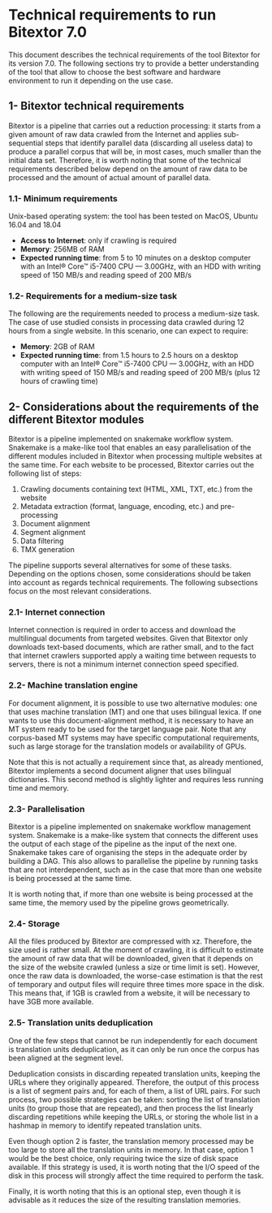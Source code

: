 # Technical requirements to run Bitextor 7.0

This document describes the technical requirements of the tool Bitextor for its version 7.0. The following sections try to provide a better understanding of the tool that allow to choose the best software and hardware environment to run it depending on the use case.

## 1- Bitextor technical requirements
Bitextor is a pipeline that carries out a reduction processing: it starts from a given amount of raw data crawled from the Internet and applies sub-sequential steps that identify parallel data (discarding all useless data) to produce a parallel corpus that will be, in most cases, much smaller than the initial data set. Therefore, it is worth noting that some of the technical requirements described below depend on the amount of raw data to be processed and the amount of actual amount of parallel data.

### 1.1- Minimum requirements
Unix-based operating system: the tool has been tested on MacOS, Ubuntu 16.04 and 18.04
* **Access to Internet**: only if crawling is required
* **Memory**: 256MB of RAM
* **Expected running time**: from 5 to 10 minutes on a desktop computer with an Intel® Core™ i5-7400 CPU — 3.00GHz, with an HDD with writing speed of 150 MB/s and reading speed of 200 MB/s

### 1.2- Requirements for a medium-size task
The following are the requirements needed to process a medium-size task. The case of use studied consists in processing data crawled during 12 hours from a single website. In this scenario, one can expect to require:
* **Memory**: 2GB of RAM
* **Expected running time**: from 1.5 hours to 2.5 hours on a desktop computer with an Intel® Core™ i5-7400 CPU — 3.00GHz, with an HDD with writing speed of 150 MB/s and reading speed of 200 MB/s (plus 12 hours of crawling time)

## 2- Considerations about the requirements of the different Bitextor modules
Bitextor is a pipeline implemented on snakemake workflow system. Snakemake is a make-like tool that enables an easy parallelisation of the different modules included in Bitextor when processing multiple websites at the same time. For each website to be processed, Bitextor carries out the following list of steps:
1. Crawling documents containing text (HTML, XML, TXT, etc.) from the website
2. Metadata extraction (format, language, encoding, etc.) and pre-processing
3. Document alignment
4. Segment alignment
5. Data filtering
6. TMX generation

The pipeline supports several alternatives for some of these tasks. Depending on the options chosen, some considerations should be taken into account as regards technical requirements. The following subsections focus on the most relevant considerations.
### 2.1- Internet connection
Internet connection is required in order to access and download the multilingual documents from targeted websites. Given that Bitextor only downloads text-based documents, which are rather small, and to the fact that internet crawlers supported apply a waiting time between requests to servers, there is not a minimum internet connection speed specified.

### 2.2- Machine translation engine
For document alignment, it is possible to use two alternative modules: one that uses machine translation (MT) and one that uses bilingual lexica. If one wants to use this document-alignment method, it is necessary to have an MT system ready to be used for the target language pair. Note that any corpus-based MT systems may have specific computational requirements, such as large storage for the translation models or availability of GPUs.

Note that this is not actually a requirement since that, as already mentioned, Bitextor implements a second document aligner that uses bilingual dictionaries. This second method is slightly lighter and requires less running time and memory.

### 2.3- Parallelisation
Bitextor is a pipeline implemented on snakemake workflow management system. Snakemake is a make-like system that connects the different uses the output of each stage of the pipeline as the input of the next one. Snakemake takes care of organising the steps in the adequate order by building a DAG. This also allows to parallelise the pipeline by running tasks that are not interdependent, such as in the case that more than one website is being processed at the same time.

It is worth noting that, if more than one website is being processed at the same time, the memory used by the pipeline grows geometrically.

### 2.4- Storage
All the files produced by Bitextor are compressed with xz. Therefore, the size used is rather small. At the moment of crawling, it is difficult to estimate the amount of raw data that will be downloaded, given that it depends on the size of the website crawled (unless a size or time limit is set). However, once the raw data is downloaded, the worse-case estimation is that the rest of temporary and output files will require three times more space in the disk. This means that, if 1GB is crawled from a website, it will be necessary to have 3GB more available.

### 2.5- Translation units deduplication
One of the few steps that cannot be run independently for each document is translation units deduplication, as it can only be run once the corpus has been aligned at the segment level. 

Deduplication consists in discarding repeated translation units, keeping the URLs where they originally appeared. Therefore, the output of this process is a list of segment pairs and, for each of them, a list of URL pairs. For such process, two possible strategies can be taken:
sorting the list of translation units (to group those that are repeated), and then process the list linearly discarding repetitions while keeping the URLs, or
storing the whole list in a hashmap in memory to identify repeated translation units.

Even though option 2 is faster, the translation memory processed may be too large to store all the translation units in memory. In that case, option 1 would be the best choice, only requiring twice the size of disk space available. If this strategy is used, it is worth noting that the I/O speed of the disk in this process will strongly affect the time required to perform the task.

Finally, it is worth noting that this is an optional step, even though it is advisable as it reduces the size of the resulting translation memories.
